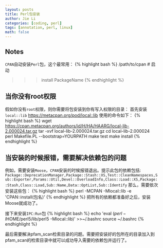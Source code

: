 ```yaml
---
layout: posts
title: Perl包安装
author: Jie Li
categories: [coding, perl]
tags: [annotation, perl, linux]
math: false
---
```


## Notes

`CPAN`自动安装`Perl`包，这个最常用：
{% highlight bash %}
/path/to/cpan # 启动
>>> install PackageName
{% endhighlight %}

## 当你没有root权限

假如你没有`root`权限，则你需要将包安装到你有写入权限的目录：
首先安装`local::lib`
https://metacpan.org/pod/local::lib
使用的命令如下：
{% highlight bash %}
wget https://cpan.metacpan.org/authors/id/H/HA/HAARG/local-lib-2.000024.tar.gz
tar -xvf local-lib-2.000024.tar.gz
cd local-lib-2.000024
perl Makefile.PL --bootstrap=YOURPATH
make test
make install
{% endhighlight %}

## 当安装的时候报错，需要解决依赖包的问题

例如，需要安装`Moose`，`CPAN`安装的时候报错退出。提示此包的依赖包括:
`Package::DeprecationManager,Package::Stash::XS,Test::CleanNamespaces,Sub::Exporter,Params::Util,Devel::OverloadInfo,Class::Load::XS,Package::Stash,Class::Load,Sub::Name,Data::OptList,Sub::Identify`
那么，需要依次安装这些包：
{% highlight bash %}
perl -MCPAN -Mlocal::lib -e 'CPAN::install(包名)'
{% endhighlight %}
把所有的依赖都准备好之后，安装Moose就成功了。

接下来安装`IPC:Run`包
{% highlight bash %}
echo 'eval $(perl -I$HOME/perl5/lib/perl5 -Mlocal::lib)' >>~/.bashrc
source ~/.bashrc
{% endhighlight %}

最后需要解决pfam_scan检索目录的问题。需要把安装好的包所在的目录加入到pfam_scan的检索目录中就可以成功导入需要的依赖包并运行了。